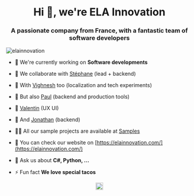 <h1 align="center">Hi 👋, we're ELA Innovation</h1>
<h3 align="center">A passionate company from France, with a fantastic team of software developers</h3>
<p align="left"> <img src="https://komarev.com/ghpvc/?username=elainnovation" alt="elainnovation" /> </p>

- 🔭 We're currently working on **Software developments**

- 👯 We collaborate with [Stéphane](https://github.com/Ste-bon) (lead + backend)

- 👯 With [Vighnesh](https://github.com/elaVGT) too (localization and tech experiments)

- 👯 But also [Paul](https://github.com/pfournier09) (backend and production tools)

- 👯 [Valentin](https://github.com/ValentinFlamand) (UX UI)

- 👯 And [Jonathan](https://github.com/jonatmoy) (backend)

- 👨‍💻 All our sample projects are available at [Samples](https://github.com/elaInnovation/ELA-Sample)

- 📝 You can check our website on [https://elainnovation.com/](https://elainnovation.com/)

- 💬 Ask us about **C#, Python, ...**

- ⚡ Fun fact **We love special tacos**

<p align="center">
<a href="https://www.linkedin.com/company/elainnovation/" target="blank"><img align="center" src="https://cdn.jsdelivr.net/npm/simple-icons@3.0.1/icons/linkedin.svg" alt="ela-innovation-france" height="20" width="20" /></a>
</p>
